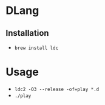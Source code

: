 # DLang

## Installation

* `brew install ldc`

# Usage

* `ldc2 -O3 --release -of=play *.d`
* `./play`
